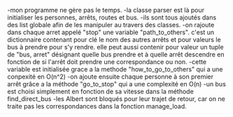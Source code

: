 -mon programme ne gère pas le temps.
-la classe parser est là pour initialiser les personnes, arrêts, routes et bus.
-ils sont tous ajoutés dans des list globale afin de les manipuler au travers des classes.
-on rajoute dans chaque arret appelé "stop" une variable "path_to_others". c'est un dictionnaire contenant pour clé le nom des autres arrêts et pour valeurs le bus à prendre pour s'y rendre. elle peut aussi contenir pour valeur un tuple de "bus, arret" désignant quelle bus prendre et à quelle arrêt descendre en fonction de si l'arrêt doit prendre une correspondance ou non.
-cette variable est initialisée grace a la methode "how_to_go_to_others" qui a une conpexité en O(n^2)
-on ajoute ensuite chaque personne à son premier arrêt grâce a la méthode "go_to_stop" qui a une complexité en O(n)
-un bus est choisi simplement en fonction de sa vitesse dans la méthode find_direct_bus
-les Albert sont bloqués pour leur trajet de retour, car on ne traite pas les correspondances dans la fonction manage_load.